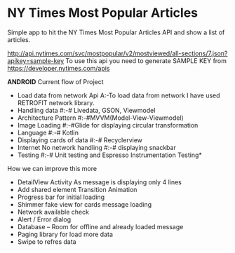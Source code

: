 # NY Times Most Popular Articles
Simple app to hit the NY Times Most Popular Articles API and show a list of articles.

http://api.nytimes.com/svc/mostpopular/v2/mostviewed/all-sections/7.json?apikey=sample-key
To use this api you need to generate SAMPLE KEY from https://developer.nytimes.com/apis

**ANDROID** 
Current flow of Project
- Load data from network Api
A:-To load data from network I have used RETROFIT network library.
- Handling data
#:-# Livedata, GSON, Viewmodel
- Architecture Pattern
#:-#MVVM(Model-View-Viewmodel)
- Image Loading
#:-#Glide for displaying circular transformation
- Language
#:-# Kotlin
- Displaying cards of data
#:-# Recyclerview
- Internet No network handling
#:-# displaying snackbar
- Testing
#:-# Unit testing and Espresso Instrumentation Testing*




How we can improve this more
* DetailView Activity As message is displaying only 4 lines
* Add shared element Transition Animation
* Progress bar for initial loading
* Shimmer fake view for cards message loading
* Network available check
* Alert / Error dialog
* Database – Room for offline and already loaded message
* Paging library for load more data
* Swipe to refres data

